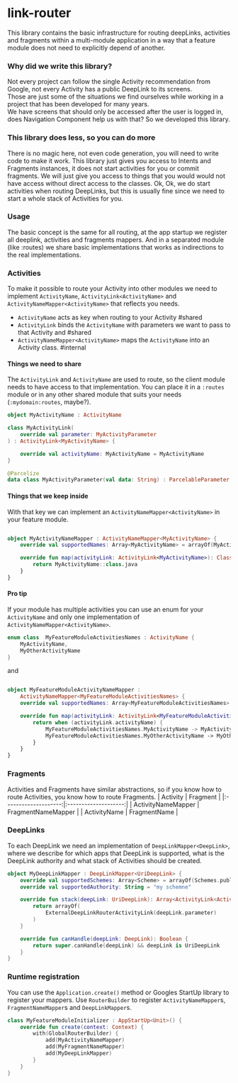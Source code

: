# link-router

This library contains the basic infrastructure for routing deepLinks, activities and fragments within a multi-module application
in a way that a feature module does not need to explicitly depend of another.

### Why did we write this library?
Not every project can follow the single Activity recommendation from Google, not every Activity has a public DeepLink to its screens.  
Those are just some of the situations we find ourselves while working in a project that has been developed for many years.  
We have screens that should only be accessed after the user is logged in, does Navigation Component help us with that?
So we developed this library. 

### This library does less, so you can do more
There is no magic here, not even code generation, you will need to write code to make it work. 
This library just gives you access to Intents and Fragments instances, it does not start activities for you or commit fragments.
We will just give you access to things that you would would not have access without direct access to the classes.
Ok, Ok, we do start activities when routing DeepLinks, but this is usually fine since we need to start a whole stack of Activities for you.

### Usage
The basic concept is the same for all routing, at the app startup we register all deeplink, activities and fragments mappers.
And in a separated module (like :routes) we share basic implementations that works as indirections to the real implementations.

### Activities
To make it possible to route your Activity into other modules we need to implement `ActivityName`,
`ActivityLink<ActivityName>` and `ActivityNameMapper<ActivityName>` that reflects you needs.

- `ActivityName` acts as key when routing to your Activity  #shared
- `ActivityLink` binds the `ActivityName` with parameters we want to pass to that Activity and #shared
- `ActivityNameMapper<ActivityName>` maps the `ActivityName` into an Activity class. #internal

#### Things we need to share
The `ActivityLink` and `ActivityName` are used to route, so the client module needs to have access to that implementation.
You can place it in a `:routes` module or in any other shared  module that suits your needs (`:mydomain:routes`, maybe?).

````kotlin
object MyActivityName : ActivityName
````

````kotlin
class MyActivityLink(
    override val parameter: MyActivityParameter
) : ActivityLink<MyActivityName> {

    override val activityName: MyActivityName = MyActivityName
}

@Parcelize
data class MyActivityParameter(val data: String) : ParcelableParameter

````
#### Things that we keep inside
With that key we can implement an `ActivityNameMapper<ActivityName>` in your feature module.

```kotlin

object MyActivityNameMapper : ActivityNameMapper<MyActivityName> {
    override val supportedNames: Array<MyActivityName> = arrayOf(MyActivityName)

    override fun map(activityLink: ActivityLink<MyActivityName>): Class<out Activity> {
        return MyActivityName::class.java
    }
}

```

#### Pro tip
If your module has multiple activities you can use an enum for your `ActivityName`
 and only one implementation of `ActivityNameMapper<ActivityName>`.
````kotlin
enum class  MyFeatureModuleActivitiesNames : ActivityName {
    MyActivityName,
    MyOtherActivityName
}
````

and

```kotlin

object MyFeatureModuleActivityNameMapper :
    ActivityNameMapper<MyFeatureModuleActivitiesNames> {
    override val supportedNames: Array<MyFeatureModuleActivitiesNames> = MyFeatureModuleActivitiesNames.values()

    override fun map(activityLink: ActivityLink<MyFeatureModuleActivitiesNames>): Class<out Activity> {
        return when (activityLink.activityName) {
            MyFeatureModuleActivitiesNames.MyActivityName -> MyActivity::class.java
            MyFeatureModuleActivitiesNames.MyOtherActivityName -> MyOtherActivity::class.java
        }
    }
}

```

### Fragments
Activities and Fragments have similar abstractions, so if you know how to route Activities, you know how to route Fragments.
| Activity             | Fragment             |
|:--------------------:|:--------------------:|
| ActivityNameMapper   | FragmentNameMapper   |
| ActivityName         | FragmentName         |

### DeepLinks
To each DeepLink we need an implementation of `DeepLinkMapper<DeepLink>`, 
where we describe for which apps that DeepLink is supported, what is the DeepLink authority and 
what stack of Activities should be created.
````kotlin
object MyDeepLinkMapper : DeepLinkMapper<UriDeepLink> {
    override val supportedSchemes: Array<Scheme> = arrayOf(Schemes.publicAppSchemes)
    override val supportedAuthority: String = "my schemne"

    override fun stack(deepLink: UriDeepLink): Array<ActivityLink<ActivityName>> {
        return arrayOf(
            ExternalDeepLinkRouterActivityLink(deepLink.parameter)
        )
    }

    override fun canHandle(deepLink: DeepLink): Boolean {
        return super.canHandle(deepLink) && deepLink is UriDeepLink
    }
}

````

### Runtime registration
You can use the `Application.create()` method or Googles StartUp library to register your mappers.
Use `RouterBuilder` to register `ActivityNameMapper`s, `FragmentNameMapper`s and `DeepLinkMapper`s.

````kotlin
class MyFeatureModuleInitializer : AppStartUp<Unit>() {
    override fun create(context: Context) {
        with(GlobalRouterBuilder) {
            add(MyActivityNameMapper)
            add(MyFragmentNameMapper)
            add(MyDeepLinkMapper)
        }
    }
}
````
